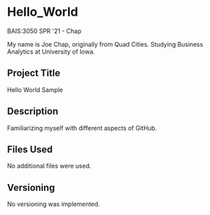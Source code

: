 # Hello_World
BAIS:3050 SPR '21 - Chap

My name is Joe Chap, originally from Quad Cities. Studying Business Analytics at University of Iowa.

## **Project Title**

Hello World Sample

## **Description**

Familiarizing myself with different aspects of GitHub.

## **Files Used**

No additional files were used.

## **Versioning**

No versioning was implemented.
